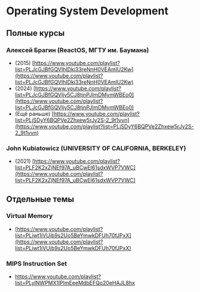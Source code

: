 # Operating System Development

## Полные курсы

### Алексей Брагин (ReactOS, МГТУ им. Баумана)
- (2015) [https://www.youtube.com/playlist?list=PLJcGJBfGQVIhIDki33reNnH0VEAmlU2Kw](https://www.youtube.com/playlist?list=PLJcGJBfGQVIhIDki33reNnH0VEAmlU2Kw)
- (2024) [https://www.youtube.com/playlist?list=PLJcGJBfGQVIjy5CJ8tjnPJImDMymWBEo0](https://www.youtube.com/playlist?list=PLJcGJBfGQVIjy5CJ8tjnPJImDMymWBEo0)
- (Ещё раньше) [https://www.youtube.com/playlist?list=PLjSDyY6BQPVe2Zhxew5rJy2S-2_9t1vvn](https://www.youtube.com/playlist?list=PLjSDyY6BQPVe2Zhxew5rJy2S-2_9t1vvn)

### John Kubiatowicz (UNIVERSITY OF CALIFORNIA, BERKELEY)
- (2021) [https://www.youtube.com/playlist?list=PLF2K2xZjNEf97A_uBCwEl61sdxWVP7VWC](https://www.youtube.com/playlist?list=PLF2K2xZjNEf97A_uBCwEl61sdxWVP7VWC)

## Отдельные темы

### Virtual Memory
- [https://www.youtube.com/playlist?list=PLiwt1iVUib9s2Uo5BeYmwkDFUh70fJPxX](https://www.youtube.com/playlist?list=PLiwt1iVUib9s2Uo5BeYmwkDFUh70fJPxX)

### MIPS Instruction Set
- [https://www.youtube.com/playlist?list=PLylNWPMX1lPlmEeeMdbEFQo20eHAJL8hx
](https://www.youtube.com/playlist?list=PLylNWPMX1lPlmEeeMdbEFQo20eHAJL8hx)





